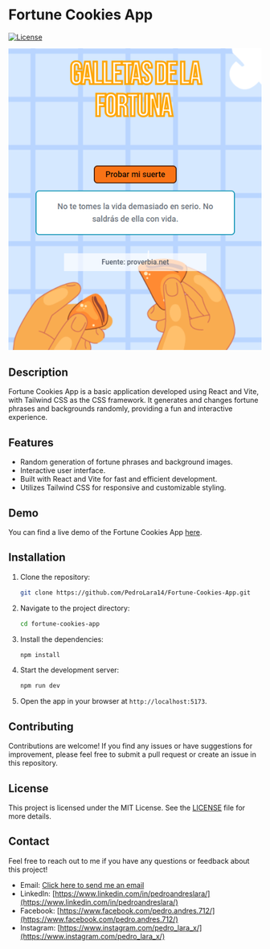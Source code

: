 # Fortune Cookies App

[![License](https://img.shields.io/badge/license-MIT-blue.svg)](https://opensource.org/licenses/MIT)

![Screenshot](/public/images/readme-image.png)

## Description

Fortune Cookies App is a basic application developed using React and Vite, with Tailwind CSS as the CSS framework. It generates and changes fortune phrases and backgrounds randomly, providing a fun and interactive experience.

## Features

- Random generation of fortune phrases and background images.
- Interactive user interface.
- Built with React and Vite for fast and efficient development.
- Utilizes Tailwind CSS for responsive and customizable styling.

## Demo

You can find a live demo of the Fortune Cookies App [here](https://fortune-cookie-react-app.netlify.app/).

## Installation

1. Clone the repository:

   ```bash
   git clone https://github.com/PedroLara14/Fortune-Cookies-App.git
2. Navigate to the project directory:

   ```bash
   cd fortune-cookies-app
   ```

3. Install the dependencies:

   ```bash
   npm install
   ```

4. Start the development server:

   ```bash
   npm run dev
   ```

5. Open the app in your browser at `http://localhost:5173`.

## Contributing

Contributions are welcome! If you find any issues or have suggestions for improvement, please feel free to submit a pull request or create an issue in this repository.

## License

This project is licensed under the MIT License. See the [LICENSE](LICENSE) file for more details.

## Contact

Feel free to reach out to me if you have any questions or feedback about this project!

- Email: [Click here to send me an email](mailto:brownsgameplays14@gmail.com)
- LinkedIn: [https://www.linkedin.com/in/pedroandreslara/](https://www.linkedin.com/in/pedroandreslara/)
- Facebook: [https://www.facebook.com/pedro.andres.712/](https://www.facebook.com/pedro.andres.712/)
- Instagram: [https://www.instagram.com/pedro_lara_x/](https://www.instagram.com/pedro_lara_x/)

